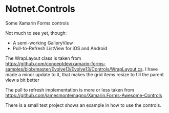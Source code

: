# Notnet.Controls
Some Xamarin Forms controls

Not much to see yet, though:

* A semi-working GalleryView
* Pull-to-Refresh ListView for iOS and Android

The WrapLayout class is taken from https://github.com/conceptdev/xamarin-forms-samples/blob/master/Evolve13/Evolve13/Controls/WrapLayout.cs.
I have made a minor update to it, that makes the grid items resize to fill the parent view a bit better

The pull to refresh implementation is more or less taken from https://github.com/jamesmontemagno/Xamarin.Forms-Awesome-Controls

There is a small test project shows an example in how to use the controls.
